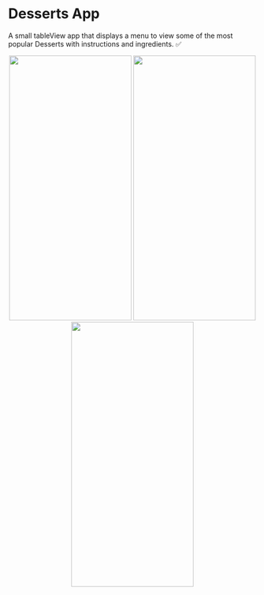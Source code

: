 # Desserts App
A small tableView app that displays a menu to view some of the most popular Desserts with instructions and ingredients. ✅

<p align = "center">
<img src= "https://user-images.githubusercontent.com/24784219/181685535-07a1fbea-a980-45aa-9355-45da48f96ed3.jpeg" width = "248" height = "537"/>
<img src= "https://user-images.githubusercontent.com/24784219/181685550-7222c1d0-3419-4595-bb64-2e2c878fd554.jpeg" width = "248" height = "537"/>
<img src= "https://user-images.githubusercontent.com/24784219/181685552-b5e0f397-2e7f-4411-b0b9-456c640919d9.jpeg" width = "248" height = "537"/>
</p>


